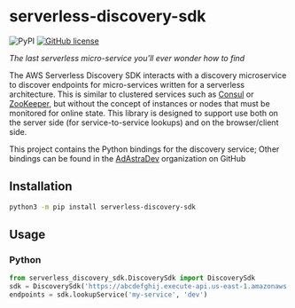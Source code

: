 # serverless-discovery-sdk

![PyPI](https://img.shields.io/pypi/v/serverless-discovery-sdk.svg)
[![GitHub license](https://img.shields.io/github/license/adastradev/serverless-discovery-sdk-python.svg)](https://github.com/adastradev/serverless-discovery-sdk-python/blob/master/LICENSE.md)

*The last serverless micro-service you'll ever wonder how to find*

The AWS Serverless Discovery SDK interacts with a discovery microservice to discover endpoints for micro-services written for a serverless architecture. This is similar to clustered services such as [Consul](https://www.consul.io/intro/index.html) or [ZooKeeper](https://zookeeper.apache.org/), but without the concept of instances or nodes that must be monitored for online state. This library is designed to support use both on the server side (for service-to-service lookups) and on the browser/client side.

This project contains the Python bindings for the discovery service; Other bindings can be found in the [AdAstraDev](https://github.com/adastradev) organization on GitHub

## Installation 
```sh
python3 -m pip install serverless-discovery-sdk
```
## Usage
### Python
```python
from serverless_discovery_sdk.DiscoverySdk import DiscoverySdk
sdk = DiscoverySdk('https://abcdefghij.execute-api.us-east-1.amazonaws.com/prod')
endpoints = sdk.lookupService('my-service', 'dev')
```
